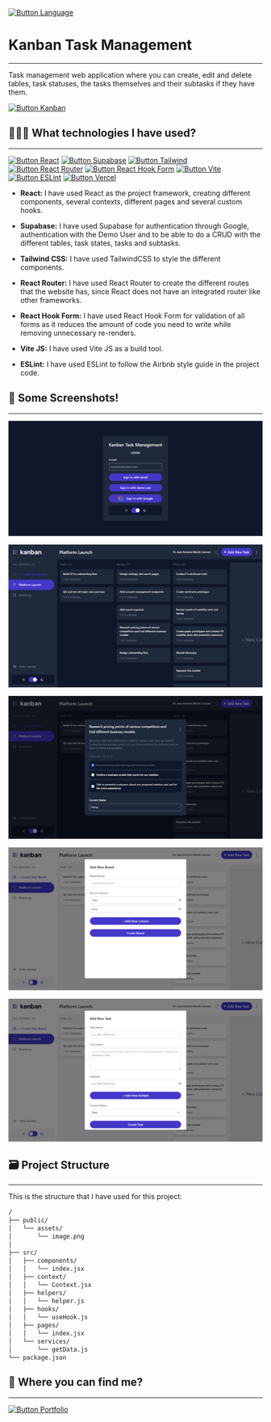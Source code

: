[Button Language]: https://img.shields.io/badge/Leer%20En%20Español-000000?style=for-the-badge

[![Button Language]](https://github.com/MartinWebDev95/Kanban/blob/master/README.md)

# Kanban Task Management
---

[Button Kanban]: https://img.shields.io/badge/Kanban%20Web-0B5B9E?style=for-the-badge

Task management web application where you can create, edit and delete tables, task statuses, the tasks themselves and their subtasks if they have them.

[![Button Kanban]](https://kanban-martinwebdev95.vercel.app)

## 👨🏽‍💻 What technologies I have used?
---

[Button Vercel]: https://img.shields.io/badge/Deploy%20on%20Vercel-000000?style=for-the-badge&logo=vercel
[Button Supabase]: https://img.shields.io/badge/Supabase-000000?style=for-the-badge&logo=supabase
[Button React]: https://img.shields.io/badge/React-000000?style=for-the-badge&logo=react
[Button Tailwind]:https://img.shields.io/badge/Tailwind%20CSS-000000?style=for-the-badge&logo=tailwindcss
[Button React Router]:https://img.shields.io/badge/React%20Router-000000?style=for-the-badge&logo=react-router
[Button React Hook Form]:https://img.shields.io/badge/React%20Hook%20Form-000000?style=for-the-badge&logo=react-hook-form
[Button Vite]:https://img.shields.io/badge/Vite-000000?style=for-the-badge&logo=vite
[Button ESLint]:https://img.shields.io/badge/ESLint-000000?style=for-the-badge&logo=eslint

[![Button React]](https://react.dev/)
[![Button Supabase]](https://supabase.com/)
[![Button Tailwind]](https://tailwindcss.com/docs/installation)
[![Button React Router]](https://reactrouter.com/en/main)
[![Button React Hook Form]](https://www.react-hook-form.com/)
[![Button Vite]](https://vitejs.dev/)
[![Button ESLint]](https://eslint.org/)
[![Button Vercel]](https://vercel.com/)

- **React:** I have used React as the project framework, creating different components, several contexts, different pages and several custom hooks. 

- **Supabase:** I have used Supabase for authentication through Google, authentication with the Demo User and to be able to do a CRUD with the different tables, task states, tasks and subtasks.

- **Tailwind CSS:** I have used TailwindCSS to style the different components.

- **React Router:** I have used React Router to create the different routes that the website has, since React does not have an integrated router like other frameworks.

- **React Hook Form:** I have used React Hook Form for validation of all forms as it reduces the amount of code you need to write while removing unnecessary re-renders.

- **Vite JS:** I have used Vite JS as a build tool.

- **ESLint:** I have used ESLint to follow the Airbnb style guide in the project code.

## 📸 Some Screenshots!
---

![Login Page Screenshot](https://github.com/MartinWebDev95/Kanban/blob/master/public/assets/screenshots/loginPage.png)

![Main Page Screenshot](https://github.com/MartinWebDev95/Kanban/blob/master/public/assets/screenshots/mainPage.png)

![Task Screenshot](https://github.com/MartinWebDev95/Kanban/blob/master/public/assets/screenshots/task.png)

![New Board Screenshot](https://github.com/MartinWebDev95/Kanban/blob/master/public/assets/screenshots/newBoard.png)

![New Task Screenshot](https://github.com/MartinWebDev95/Kanban/blob/master/public/assets/screenshots/newTask.png)

## 🗃️ Project Structure
---

This is the structure that I have used for this project:

```text
/
├── public/
│   └── assets/
│       └── image.png
│
├── src/
│   ├── components/
│   │   └── index.jsx
│   ├── context/
│   │   └── Context.jsx
│   ├── helpers/
│   │   └── helper.js
│   ├── hooks/
│   │   └── useHook.js
│   ├── pages/
│   │   └── index.jsx
│   └── services/
│       └── getData.js
└── package.json
```
## 👀 Where you can find me?
---

[Button Portfolio]: https://img.shields.io/badge/Visit%20My%20Portfolio-000000?style=for-the-badge

[![Button Portfolio]](https://my-portolio-martinwebdev95.vercel.app/)